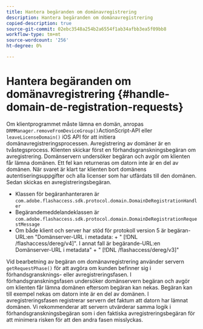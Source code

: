 ```yaml
---
title: Hantera begäranden om domänavregistrering
description: Hantera begäranden om domänavregistrering
copied-description: true
source-git-commit: 02ebc3548a254b2a6554f1ab34afbb3ea5f09bb8
workflow-type: tm+mt
source-wordcount: '256'
ht-degree: 0%

---
```


# Hantera begäranden om domänavregistrering {#handle-domain-de-registration-requests}

Om klientprogrammet måste lämna en domän, anropas `DRMManager.removeFromDeviceGroup()`ActionScript-API eller `leaveLicenseDomain()` iOS API för att initiera domänavregistreringsprocessen. Avregistrering av domäner är en tvåstegsprocess. Klienten skickar först en förhandsgranskningsbegäran om avregistrering. Domänservern undersöker begäran och avgör om klienten får lämna domänen. Ett fel kan returneras om datorn inte är en del av domänen. När svaret är klart tar klienten bort domänens autentiseringsuppgifter och alla licenser som har utfärdats till den domänen. Sedan skickas en avregistreringsbegäran.

* Klassen för begäranhanteraren är `com.adobe.flashaccess.sdk.protocol.domain.DomainDeRegistrationHandler`
* Begärandemeddelandeklassen är `com.adobe.flashaccess.sdk.protocol.domain.DomainDeRegistrationRequestMessage`
* Om både klient och server har stöd för protokoll version 5 är begäran-URL:en &quot;Domänserver-URL i metadata: + &quot; [!DNL /flashaccess/dereg/v4]&quot;. I annat fall är begärande-URL:en Domänserver-URL i metadata&quot; + &quot; [!DNL /flashaccess/dereg/v3]&quot;

Vid bearbetning av begäran om domänavregistrering använder servern `getRequestPhase()` för att avgöra om kunden befinner sig i förhandsgransknings- eller avregistreringsfasen. I förhandsgranskningsfasen undersöker domänservern begäran och avgör om klienten får lämna domänen eftersom begäran kan nekas. Begäran kan till exempel nekas om datorn inte är en del av domänen. I avregistreringsfasen registrerar servern det faktum att datorn har lämnat domänen. Vi rekommenderar att servern utvärderar samma logik i förhandsgranskningsbegäran som i den faktiska avregistreringsbegäran för att minimera risken för att den andra fasen misslyckas.
